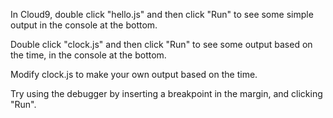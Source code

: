 In Cloud9, double click "hello.js" and then click "Run" to see some simple output in the console at the bottom.

Double click "clock.js" and then click "Run" to see some output based on the time, in the console at the bottom.

Modify clock.js to make your own output based on the time.

Try using the debugger by inserting a breakpoint in the margin, and clicking "Run".
